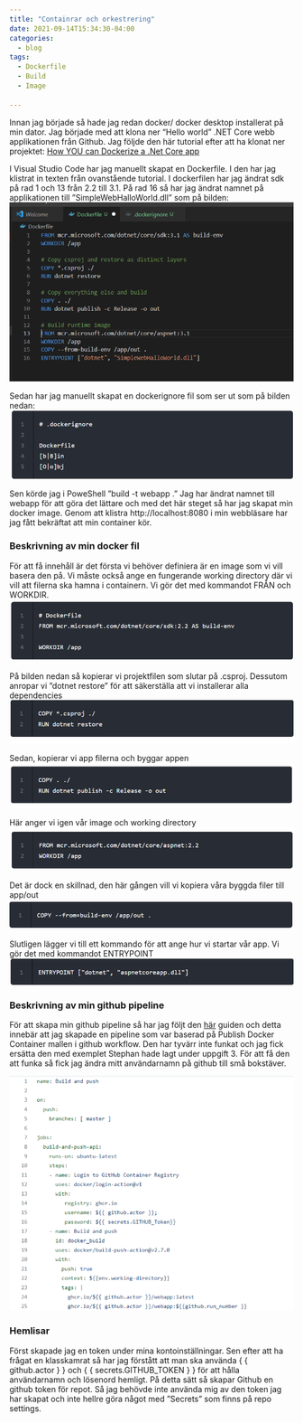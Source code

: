 ```yaml
---
title: "Containrar och orkestrering"
date: 2021-09-14T15:34:30-04:00
categories:
  - blog
tags:
  - Dockerfile
  - Build
  - Image
 
---
```

Innan jag började så hade jag redan docker/ docker desktop installerat på min dator. Jag började med att klona ner “Hello world” .NET Core webb applikationen från Github. Jag följde den här tutorial efter att ha klonat ner projektet: [How YOU can Dockerize a .Net Core app](https://softchris.github.io/pages/dotnet-dockerize.html#build-our-image-start-container)  

I Visual Studio Code har jag manuellt skapat en Dockerfile. I den har jag klistrat in texten från ovanstående tutorial. I dockerfilen har jag ändrat sdk på rad 1 och 13 från 2.2 till 3.1. På rad 16 så har jag ändrat namnet på applikationen till ”SimpleWebHalloWorld.dll” som på bilden:
![Dockerfile](/assets/images/dockerfile.png)

Sedan har jag manuellt skapat en dockerignore fil som ser ut som på bilden nedan:
![Dockerignore](/assets/images/dockerignore.png)

Sen körde jag i PoweShell ”build -t webapp .” Jag har ändrat namnet till webapp för att göra det lättare och med det här steget så har jag skapat min docker image. Genom att klistra http://localhost:8080 i min webbläsare har jag fått bekräftat att min container kör. 

### Beskrivning av min docker fil

För att få innehåll är det första vi behöver definiera är en image som vi vill basera den på. Vi måste också ange en fungerande working directory där vi vill att filerna ska hamna i containern. Vi gör det med kommandot FRÅN och WORKDIR. 
![Dockerfile](/assets/images/dockerfile1.png)


På bilden nedan så kopierar vi projektfilen som slutar på .csproj. Dessutom anropar vi ”dotnet restore” för att säkerställa att vi installerar alla dependencies
![Dockerfile](/assets/images/dockerfile2.png)

Sedan, kopierar vi app filerna och byggar appen
![Dockerfile](/assets/images/dockerfile3.png)

Här anger vi igen vår image och working directory
![Dockerfile](/assets/images/dockerfile4.png)

Det är dock en skillnad, den här gången vill vi kopiera våra byggda filer till app/out
![Dockerfile](/assets/images/dockerfile5.png)

Slutligen lägger vi till ett kommando för att ange hur vi startar vår app. Vi gör det med kommandot ENTRYPOINT
![Dockerfile](/assets/images/dockerfile6.png)

### Beskrivning av min github pipeline 
För att skapa min github pipeline så har jag följt den [här](https://itnext.io/build-ship-github-container-registry-kubernetes-aa06029b3f21#0075) guiden och detta innebär att jag skapade en pipeline som var baserad på Publish Docker Container mallen i github workflow. Den har tyvärr inte funkat och jag fick ersätta den med exemplet Stephan hade lagt under uppgift 3. För att få den att funka så fick jag ändra mitt användarnamn på github till små bokstäver. 

![Github pipeline](/assets/images/githubpipeline.png)

### Hemlisar 
Först skapade jag en token under mina kontoinställningar. Sen efter att ha frågat en klasskamrat så har jag förstått att man ska använda { { github.actor } } och { { secrets.GITHUB_TOKEN } } för att hålla användarnamn och lösenord hemligt. På detta sätt så skapar Github en github token för repot. Så jag behövde inte använda mig av den token jag har skapat och inte hellre göra något med ”Secrets” som finns på repo settings. 

